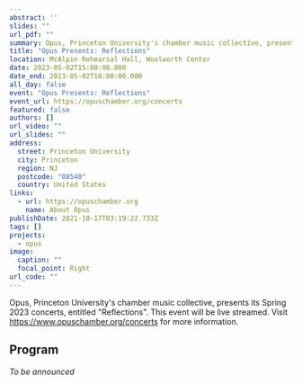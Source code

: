 ```yaml
---
abstract: ''
slides: ""
url_pdf: ""
summary: Opus, Princeton University's chamber music collective, presents its Spring 2023 concert, Reflections.
title: "Opus Presents: Reflections"
location: McAlpin Rehearsal Hall, Woolworth Center
date: 2023-05-02T15:00:00.000
date_end: 2023-05-02T18:00:00.000
all_day: false
event: "Opus Presents: Reflections"
event_url: https://opuschamber.org/concerts
featured: false
authors: []
url_video: ""
url_slides: ""
address:
  street: Princeton University
  city: Princeton
  region: NJ
  postcode: "08540"
  country: United States
links:
  - url: https://opuschamber.org
    name: About Opus
publishDate: 2021-10-17T03:19:22.733Z
tags: []
projects:
  - opus
image:
  caption: ""
  focal_point: Right
url_code: ""
---
```

Opus, Princeton University's chamber music collective, presents its Spring 2023 concerts, entitled "Reflections". This event will be live streamed. Visit https://www.opuschamber.org/concerts for more information.

## Program
*To be announced*
